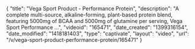 {
    "title": "Vega Sport Product - Performance Protein",
    "description": "A complete multi-source, alkaline-forming, plant-based protein blend, featuring 5000mg of BCAA and 5000mg of glutamine per serving, Vega Sport Performance ...",
    "videoid": "165471",
    "date_created": "1399316154",
    "date_modified": "1418181403",
    "type": "captivate",
    "layout": "video",
    "url": "\/v\/vega-sport-product-performance-protein\/165471"
}